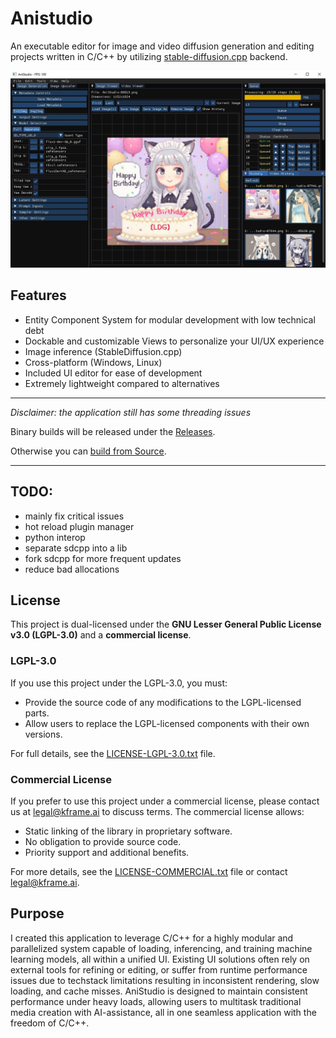 # Anistudio
An executable editor for image and video diffusion generation and editing projects written in C/C++ by utilizing [stable-diffusion.cpp](https://github.com/leejet/stable-diffusion.cpp) backend.

![Preview](assets/Preview.JPG)

## Features
- Entity Component System for modular development with low technical debt
- Dockable and customizable Views to personalize your UI/UX experience
- Image inference (StableDiffusion.cpp)
- Cross-platform (Windows, Linux)
- Included UI editor for ease of development
- Extremely lightweight compared to alternatives

---
*Disclaimer: the application still has some threading issues*

Binary builds will be released under the [Releases](https://github.com/FizzleDorf/AniStudio/releases).

Otherwise you can [build from Source](docs/Installation.md).

---

## TODO:
- mainly fix critical issues
- hot reload plugin manager
- python interop
- separate sdcpp into a lib
- fork sdcpp for more frequent updates
- reduce bad allocations

## License

This project is dual-licensed under the **GNU Lesser General Public License v3.0 (LGPL-3.0)** and a **commercial license**.

### LGPL-3.0
If you use this project under the LGPL-3.0, you must:
- Provide the source code of any modifications to the LGPL-licensed parts.
- Allow users to replace the LGPL-licensed components with their own versions.

For full details, see the [LICENSE-LGPL-3.0.txt](LICENSE-LGPL-3.0.txt) file.

### Commercial License
If you prefer to use this project under a commercial license, please contact us at legal@kframe.ai to discuss terms. The commercial license allows:
- Static linking of the library in proprietary software.
- No obligation to provide source code.
- Priority support and additional benefits.

For more details, see the [LICENSE-COMMERCIAL.txt](LICENSE-COMMERCIAL.txt) file or contact legal@kframe.ai.


## Purpose
I created this application to leverage C/C++ for a highly modular and parallelized system capable of loading, inferencing, and training machine learning models, all within a unified UI. Existing UI solutions often rely on external tools for refining or editing, or suffer from runtime performance issues due to techstack limitations resulting in inconsistent rendering, slow loading, and cache misses. AniStudio is designed to maintain consistent performance under heavy loads, allowing users to multitask traditional media creation with AI-assistance, all in one seamless application with the freedom of C/C++.
